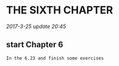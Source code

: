 THE SIXTH CHAPTER
==============================

*2017-3-25 update 20:45*

## start Chapter 6

	In the 6.23 and finish some exercises
